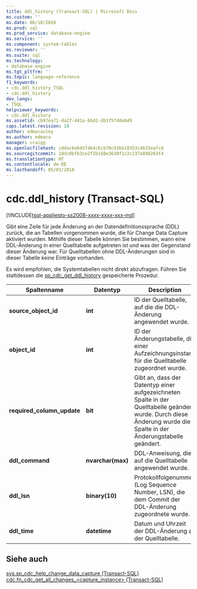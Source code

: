 ```yaml
---
title: ddl_history (Transact-SQL) | Microsoft Docs
ms.custom: ''
ms.date: 06/10/2016
ms.prod: sql
ms.prod_service: database-engine
ms.service: ''
ms.component: system-tables
ms.reviewer: ''
ms.suite: sql
ms.technology:
- database-engine
ms.tgt_pltfrm: ''
ms.topic: language-reference
f1_keywords:
- cdc.ddl_history_TSQL
- cdc.ddl_history
dev_langs:
- TSQL
helpviewer_keywords:
- cdc.ddl_history
ms.assetid: cb97ea71-da2f-441a-bbd2-db1f5f48ab49
caps.latest.revision: 18
author: edmacauley
ms.author: edmaca
manager: craigg
ms.openlocfilehash: cddac6eb45f464cbcb70c91bb10353c4633eafc8
ms.sourcegitcommit: 2ddc0bfb3ce2f2b160e3638f1c2c237a898263f4
ms.translationtype: HT
ms.contentlocale: de-DE
ms.lasthandoff: 05/03/2018
---
```

# <a name="cdcddlhistory-transact-sql"></a>cdc.ddl_history (Transact-SQL)
[!INCLUDE[tsql-appliesto-ss2008-xxxx-xxxx-xxx-md](../../includes/tsql-appliesto-ss2008-xxxx-xxxx-xxx-md.md)]

  Gibt eine Zeile für jede Änderung an der Datendefinitionssprache (DDL) zurück, die an Tabellen vorgenommen wurde, die für Change Data Capture aktiviert wurden. Mithilfe dieser Tabelle können Sie bestimmen, wann eine DDL-Änderung in einer Quelltabelle aufgetreten ist und was der Gegenstand dieser Änderung war. Für Quelltabellen ohne DDL-Änderungen sind in dieser Tabelle keine Einträge vorhanden.  
  
 Es wird empfohlen, die Systemtabellen nicht direkt abzufragen. Führen Sie stattdessen die [sp_cdc_get_ddl_history](../../relational-databases/system-stored-procedures/sys-sp-cdc-get-ddl-history-transact-sql.md) gespeicherte Prozedur.  
   
|Spaltenname|Datentyp|Description|  
|-----------------|---------------|-----------------|  
|**source_object_id**|**int**|ID der Quelltabelle, auf die die DDL-Änderung angewendet wurde.|  
|**object_id**|**int**|ID der Änderungstabelle, die einer Aufzeichnungsinstanz für die Quelltabelle zugeordnet wurde.|  
|**required_column_update**|**bit**|Gibt an, dass der Datentyp einer aufgezeichneten Spalte in der Quelltabelle geändert wurde. Durch diese Änderung wurde die Spalte in der Änderungstabelle geändert.|  
|**ddl_command**|**nvarchar(max)**|DDL-Anweisung, die auf die Quelltabelle angewendet wurde.|  
|**ddl_lsn**|**binary(10)**|Protokollfolgenummer (Log Sequence Number, LSN), die dem Commit der DDL-Änderung zugeordnete wurde.|  
|**ddl_time**|**datetime**|Datum und Uhrzeit der DDL-Änderung an der Quelltabelle.|  
  
## <a name="see-also"></a>Siehe auch  
 [sys.sp_cdc_help_change_data_capture &#40;Transact-SQL&#41;](../../relational-databases/system-stored-procedures/sys-sp-cdc-help-change-data-capture-transact-sql.md)   
 [cdc.fn_cdc_get_all_changes_&#60;capture_instance&#62;  &#40;Transact-SQL&#41;](../../relational-databases/system-functions/cdc-fn-cdc-get-all-changes-capture-instance-transact-sql.md)  
  
  
